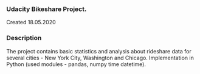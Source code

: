 ### Udacity Bikeshare Project.
Created 18.05.2020

### Description
The project contains basic statistics and analysis about rideshare data for several cities - New York City, Washington and Chicago.
Implementation in Python (used modules - pandas, numpy time datetime).



